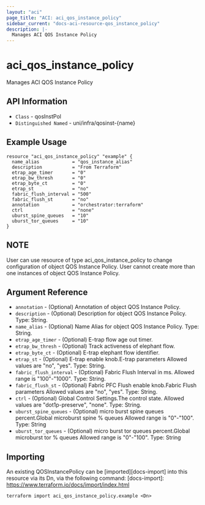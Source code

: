 ```yaml
---
layout: "aci"
page_title: "ACI: aci_qos_instance_policy"
sidebar_current: "docs-aci-resource-qos_instance_policy"
description: |-
  Manages ACI QOS Instance Policy
---
```


# aci_qos_instance_policy #

Manages ACI QOS Instance Policy

## API Information ##

* `Class` - qosInstPol
* `Distinguished Named` - uni/infra/qosinst-{name}


## Example Usage ##

```hcl
resource "aci_qos_instance_policy" "example" {
  name_alias            = "qos_instance_alias"
  description           = "From Terraform"
  etrap_age_timer       = "0" 
  etrap_bw_thresh       = "0"
  etrap_byte_ct         = "0"
  etrap_st              = "no"
  fabric_flush_interval = "500"
  fabric_flush_st       = "no"
  annotation            = "orchestrator:terraform"
  ctrl                  = "none"
  uburst_spine_queues   = "10"
  uburst_tor_queues     = "10"
}
```
## NOTE ##
User can use resource of type aci_qos_instance_policy to change configuration of object QOS Instance Policy. User cannot create more than one instances of object QOS Instance Policy.

## Argument Reference ##


* `annotation` - (Optional) Annotation of object QOS Instance Policy.
* `description` - (Optional) Description for object QOS Instance Policy. Type: String.
* `name_alias` - (Optional) Name Alias for object QOS Instance Policy. Type: String.
* `etrap_age_timer` - (Optional) E-trap flow age out timer.
* `etrap_bw_thresh` - (Optional) Track activeness of elephant flow.
* `etrap_byte_ct` - (Optional) E-trap elephant flow identifier.
* `etrap_st` - (Optional) E-trap enable knob.E-trap parameters Allowed values are "no", "yes". Type: String.
* `fabric_flush_interval` - (Optional) Fabric Flush Interval in ms. Allowed range is "100"-"1000". Type: String.
* `fabric_flush_st` - (Optional) Fabric PFC Flush enable knob.Fabric Flush parameters Allowed values are "no", "yes". Type: String.
* `ctrl` - (Optional) Global Control Settings.The control state. Allowed values are "dot1p-preserve", "none". Type: String.
* `uburst_spine_queues` - (Optional) micro burst spine queues percent.Global microburst spine % queues Allowed range is "0"-"100". Type: String
* `uburst_tor_queues` - (Optional) micro burst tor queues percent.Global microburst tor % queues Allowed range is "0"-"100". Type: String


## Importing ##

An existing QOSInstancePolicy can be [imported][docs-import] into this resource via its Dn, via the following command:
[docs-import]: https://www.terraform.io/docs/import/index.html


```
terraform import aci_qos_instance_policy.example <Dn>
```